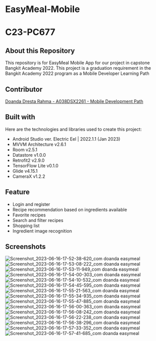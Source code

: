 # EasyMeal-Mobile
# C23-PC677

## About this Repository
This repository is for EasyMeal Mobile App for our project in capstone Bangkit Academy 2022. This project is a graduation requirement in the Bangkit Academy 2022 program as a Mobile Developer Learning Path

## Contributor
[Doanda Dresta Rahma - A038DSX2261 - Mobile Development Path](github.com/doandadr)

## Built with
Here are the technologies and libraries used to create this project:
- Android Studio ver. Electric Eel | 2022.1.1 (Jan 2023)
- MVVM Architecture v2.6.1
- Room v2.5.1
- Datastore v1.0.0
- Retrofit2 v2.9.0
- TensorFlow Lite v0.1.0
- Glide v4.15.1
- CameraX v1.2.2

## Feature
- Login and register
- Recipe recommendation based on ingredients available
- Favorite recipes
- Search and filter recipes
- Shopping list
- Ingredient image recognition

## Screenshots
![Screenshot_2023-06-16-17-52-38-620_com doanda easymeal](https://github.com/Team-EasyMeal-C23-PC677/EasyMeal-Mobile/assets/66405353/09219d3c-7805-4fd7-b4cf-e8b7c74207d0)
![Screenshot_2023-06-16-17-53-08-222_com doanda easymeal](https://github.com/Team-EasyMeal-C23-PC677/EasyMeal-Mobile/assets/66405353/f17c1c7a-2838-4fed-b0a3-8d2a9037a62a)
![Screenshot_2023-06-16-17-53-11-949_com doanda easymeal](https://github.com/Team-EasyMeal-C23-PC677/EasyMeal-Mobile/assets/66405353/0273ec80-1ad4-41aa-a154-80ca258839ad)
![Screenshot_2023-06-16-17-54-00-303_com doanda easymeal](https://github.com/Team-EasyMeal-C23-PC677/EasyMeal-Mobile/assets/66405353/99be88cf-9590-4c86-8be5-f3070855d3a7)
![Screenshot_2023-06-16-17-54-10-532_com doanda easymeal](https://github.com/Team-EasyMeal-C23-PC677/EasyMeal-Mobile/assets/66405353/3b6945ea-f9f0-46d8-ba5c-5d85e6abdb1d)
![Screenshot_2023-06-16-17-54-45-595_com doanda easymeal](https://github.com/Team-EasyMeal-C23-PC677/EasyMeal-Mobile/assets/66405353/bb4f4c1f-bc68-4ff2-a568-a56f50e0a9bd)
![Screenshot_2023-06-16-17-55-21-563_com doanda easymeal](https://github.com/Team-EasyMeal-C23-PC677/EasyMeal-Mobile/assets/66405353/2d18ff02-c4b1-4bea-9bbd-46db23ca3da5)
![Screenshot_2023-06-16-17-55-34-935_com doanda easymeal](https://github.com/Team-EasyMeal-C23-PC677/EasyMeal-Mobile/assets/66405353/4fab6f0d-6286-4898-9f94-b9485038e2a0)
![Screenshot_2023-06-16-17-55-47-885_com doanda easymeal](https://github.com/Team-EasyMeal-C23-PC677/EasyMeal-Mobile/assets/66405353/8999fd86-78df-4876-9d0c-1477528a7f96)
![Screenshot_2023-06-16-17-56-00-363_com doanda easymeal](https://github.com/Team-EasyMeal-C23-PC677/EasyMeal-Mobile/assets/66405353/fa31f210-1764-40ca-9a97-73401dcc4631)
![Screenshot_2023-06-16-17-56-08-242_com doanda easymeal](https://github.com/Team-EasyMeal-C23-PC677/EasyMeal-Mobile/assets/66405353/57125e7a-1821-4195-ae45-7ccdbc14b6ce)
![Screenshot_2023-06-16-17-56-22-238_com doanda easymeal](https://github.com/Team-EasyMeal-C23-PC677/EasyMeal-Mobile/assets/66405353/5a7f9cb1-1944-43f2-9dad-c3969976d9f3)
![Screenshot_2023-06-16-17-56-38-296_com doanda easymeal](https://github.com/Team-EasyMeal-C23-PC677/EasyMeal-Mobile/assets/66405353/06f72677-0f99-4c50-bdec-ecbcffbacb28)
![Screenshot_2023-06-16-17-57-33-352_com doanda easymeal](https://github.com/Team-EasyMeal-C23-PC677/EasyMeal-Mobile/assets/66405353/7ae361df-3f59-4acd-a410-e34e1aba7a7e)
![Screenshot_2023-06-16-17-57-41-685_com doanda easymeal](https://github.com/Team-EasyMeal-C23-PC677/EasyMeal-Mobile/assets/66405353/936471e9-0f12-4ac8-8f99-00745ee236c2)
